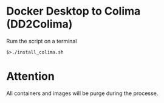 # Docker Desktop to Colima (DD2Colima)

Rum the script on a terminal

````
$>./install_colima.sh
````

# Attention
All containers and images will be purge during the processe.
